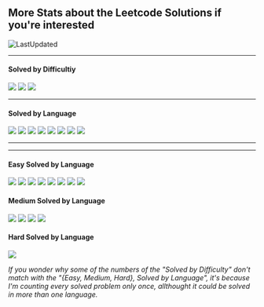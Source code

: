 ## More Stats about the Leetcode Solutions if you're interested

![LastUpdated](https://img.shields.io/badge/LatestAddition-13.08.2025-purple?style=flat-square)

---

<h4>Solved by Difficultiy</h4>

![](https://img.shields.io/badge/Easy-63-default?style=flat-square)
![](https://img.shields.io/badge/Medium-15-yellow?style=flat-square)
![](https://img.shields.io/badge/Hard-1-red?style=flat-square)

---

<h4>Solved by Language</h4>

![](https://img.shields.io/badge/Java-40-%23ED8B00.svg?style=flat-square&logo=openjdk&logoColor=%23ED8B00)
![](https://img.shields.io/badge/Python-19-3670A0.svg?style=flat-square&logo=python&logoColor=ffdd54)
![](https://img.shields.io/badge/PostgreSQL-15-violet?style=flat-square&logo=postgresql&logoColor=violet)
![](https://img.shields.io/badge/C-5-%2300599C.svg?style=flat-square&logo=c)
![](https://img.shields.io/badge/C++-2-f34b7d?style=flat-square&logo=cplusplus&logoColor=f34b7d)
![](https://img.shields.io/badge/Bash-2-black?style=flat-square&logo=gnu-bash&logoColor=black)
![](https://img.shields.io/badge/Scala-1-red?style=flat-square&logo=scala&logoColor=red)
![](https://img.shields.io/badge/MySQL-1-yellow?style=flat-square&logo=mysql&logoColor=yellow)

---
---
<h4>Easy Solved by Language</h4>

![](https://img.shields.io/badge/Java-30-%23ED8B00.svg?style=flat-square&logo=openjdk&logoColor=%23ED8B00)
![](https://img.shields.io/badge/PostgreSQL-14-violet?style=flat-square&logo=postgresql&logoColor=violet)
![](https://img.shields.io/badge/Python-14-3670A0.svg?style=flat-square&logo=python&logoColor=ffdd54)
![](https://img.shields.io/badge/C-4-%2300599C.svg?style=flat-square&logo=c)
![](https://img.shields.io/badge/C++-2-f34b7d?style=flat-square&logo=cplusplus&logoColor=f34b7d)
![](https://img.shields.io/badge/Bash-2-black?style=flat-square&logo=gnu-bash&logoColor=black)
![](https://img.shields.io/badge/Scala-1-red?style=flat-square&logo=scala&logoColor=red)
![](https://img.shields.io/badge/MySQL-1-yellow?style=flat-square&logo=mysql&logoColor=yellow)


<h4>Medium Solved by Language</h4>

![](https://img.shields.io/badge/Java-10-%23ED8B00.svg?style=flat-square&logo=openjdk&logoColor=%23ED8B00)
![](https://img.shields.io/badge/Python-4-3670A0.svg?style=flat-square&logo=python&logoColor=ffdd54)
![](https://img.shields.io/badge/C-1-%2300599C.svg?style=flat-square&logo=c)
![](https://img.shields.io/badge/PostgreSQL-1-violet?style=flat-square&logo=postgresql&logoColor=violet)

<h4>Hard Solved by Language</h4>

![](https://img.shields.io/badge/Python-1-3670A0.svg?style=flat-square&logo=python&logoColor=ffdd54)

<i>If you wonder why some of the numbers of the "Solved by Difficulty" don't match with the "{Easy, Medium, Hard}, Solved by Language", it's because I'm counting every solved problem only once, allthought it could be solved in more than one language.</i>
